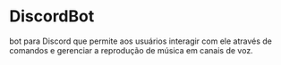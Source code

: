 # DiscordBot
bot para Discord que permite aos usuários interagir com ele através de comandos e gerenciar a reprodução de música em canais de voz.

